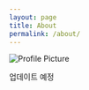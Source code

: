 ```yaml
---
layout: page
title: About
permalink: /about/
---
```


<img src="{{ site.baseurl }}/assets/profile-placeholder.jpg" title="Profile Picture" class="profile">
  
업데이트 예정

